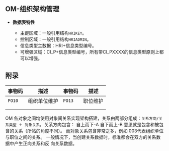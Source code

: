 ## OM-组织架构管理

- **数据表特性**

  - 主键区域：一般引用结构`HRIKEY`。
  - 控制区域：一般引用结构`HRIADMIN`。
  - 信息类型主数据：HRI+信息类型编号。
  - 可增强区域：CI_P+信息类型编号，所有带CI_PXXXX的信息类型原则上都可以增强。

  

## 附录

<!-- tabs:start -->

<!-- tab:常用事物码 -->

| 事物码 | 描述         | 事物码 | 描述     |
| ------ | ------------ | ------ | -------- |
| `PO10` | 组织单位维护 | `PO13` | 职位维护 |
|        |              |        |          |
|        |              |        |          |

<!-- tab:常用的对象关系 -->

OM 各对象之间均使用对象间关系实现架构搭建，关系由两部分组成：`关系方向/关系类型 ＋ 对象关系`，关系方向包含：
自上而下-A
自下而上-B
意思就是包含和被包含的关系（所站的角度不同）。
而对象关系包含非常之多，例如 003代表组织单位与职位之间的关系。
一般情况下，当创建关系数据时，标准都会在双方的关系数据中产生正向关系和反
向关系数据。

<!-- tabs:end -->